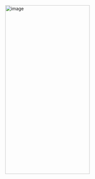 <img width="267" height="531" alt="image" src="https://github.com/user-attachments/assets/da09fd02-bbcf-42f7-af57-3f826b2ac958" />
